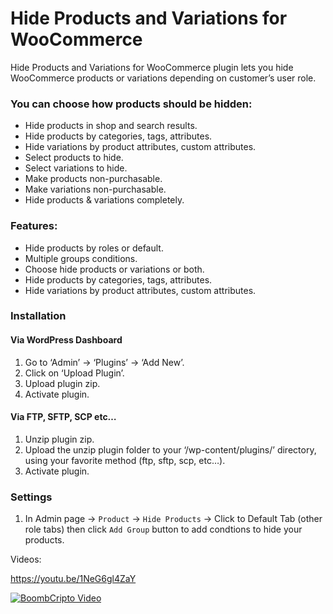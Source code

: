 # Hide Products and Variations for WooCommerce


Hide Products and Variations for WooCommerce plugin lets you hide WooCommerce products or variations depending on customer’s user role.

### You can choose how products should be hidden:

* Hide products in shop and search results.
* Hide products by categories, tags, attributes.
* Hide variations by product attributes, custom attributes.
* Select products to hide.
* Select variations to hide.
* Make products non-purchasable.
* Make variations non-purchasable.
* Hide products & variations completely.

### Features:

* Hide products by roles or default.
* Multiple groups conditions.
* Choose hide products or variations or both.
* Hide products by categories, tags, attributes.
* Hide variations by product attributes, custom attributes.


###  Installation
#### Via WordPress Dashboard
1. Go to ‘Admin’ -> ‘Plugins’ -> ‘Add New’.
1. Click on ‘Upload Plugin’.
1. Upload plugin zip.
1. Activate plugin.
#### Via FTP, SFTP, SCP etc…
1. Unzip plugin zip.
1. Upload the unzip plugin folder to your ‘/wp-content/plugins/’ directory, using your favorite method (ftp, sftp, scp, etc…).
1. Activate plugin.


###  Settings
1. In Admin page -> `Product` -> `Hide Products` -> Click to Default Tab (other role tabs) then click `Add Group` button to add condtions to hide your products.


Videos:

https://youtu.be/1NeG6gl4ZaY

[![BoombCripto Video](https://img.youtube.com/vi/1NeG6gl4ZaY/0.jpg)](https://youtu.be/1NeG6gl4ZaY)

